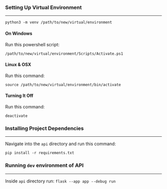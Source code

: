### Setting Up Virtual Environment
---

`python3 -m venv /path/to/new/virtual/environment`

#### On Windows

Run this powershell script:

`/path/to/new/virtual/environment/Scripts/Activate.ps1`

#### Linux & OSX

Run this command:

`source /path/to/new/virtual/environment/bin/activate`

#### Turning It Off

Run this command:

`deactivate`


### Installing Project Dependencies
---
Navigate into the `api` directory and run this command:

`pip install -r requirements.txt`

### Running `dev` environment of API
---

Inside `api` directory run:
`flask --app app --debug run`
